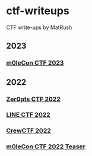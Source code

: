 # ctf-writeups
CTF write-ups by MatRush
## 2023
###
### [m0leCon CTF 2023](https://ctftime.org/event/2033)

## 2022
### [Zer0pts CTF 2022](https://2022.ctf.zer0pts.com/)
### [LINE CTF 2022](https://ctftime.org/event/1472)
### [CrewCTF 2022](https://ctftime.org/event/1568)
### [m0leCon CTF 2022 Teaser](https://ctftime.org/event/1615)
